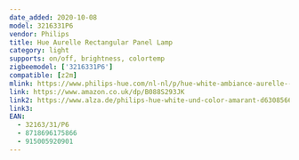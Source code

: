 ```yaml
---
date_added: 2020-10-08
model: 3216331P6
vendor: Philips
title: Hue Aurelle Rectangular Panel Lamp
category: light
supports: on/off, brightness, colortemp
zigbeemodel: ['3216331P6']
compatible: [z2m]
mlink: https://www.philips-hue.com/nl-nl/p/hue-white-ambiance-aurelle--rechthoekig--paneellamp/3216331P6
link: https://www.amazon.co.uk/dp/B088S293JK
link2: https://www.alza.de/philips-hue-white-und-color-amarant-d6308566.htm
link3: 
EAN: 
  - 32163/31/P6
  - 8718696175866
  - 915005920901
---
```

